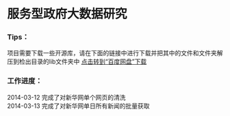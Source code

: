 服务型政府大数据研究
===========
<h3>Tips：</h3>
项目需要下载一些开源库，请在下面的链接中进行下载并把其中的文件和文件夹解压到检出目录的lib文件夹中
<a href="http://pan.baidu.com/s/1bnszFQZ" target="_blank">点击转到“百度网盘”下载</a>
<br/>

<h3>工作进度：</h3>

2014-03-12 完成了对新华网单个网页的清洗<br/>
2014-03-13 完成了对新华网单日所有新闻的批量获取<br/>
